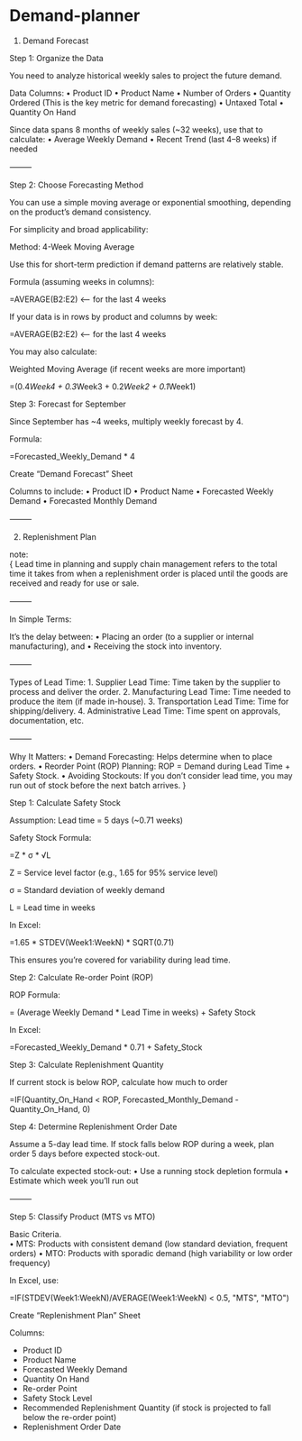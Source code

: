 # Demand-planner



1. Demand Forecast

Step 1: Organize the Data

You need to analyze historical weekly sales to project the future demand.

Data Columns:
	•	Product ID
	•	Product Name
	•	Number of Orders
	•	Quantity Ordered (This is the key metric for demand forecasting)
	•	Untaxed Total
	•	Quantity On Hand

Since data spans 8 months of weekly sales (~32 weeks), use that to calculate:
	•	Average Weekly Demand
	•	Recent Trend (last 4–8 weeks) if needed

⸻

Step 2: Choose Forecasting Method

You can use a simple moving average or exponential smoothing, depending on the product’s demand consistency.

For simplicity and broad applicability:

Method: 4-Week Moving Average

Use this for short-term prediction if demand patterns are relatively stable.

Formula (assuming weeks in columns):

=AVERAGE(B2:E2)   <-- for the last 4 weeks

If your data is in rows by product and columns by week:


=AVERAGE(B2:E2)   <-- for the last 4 weeks

You may also calculate:

Weighted Moving Average (if recent weeks are more important)

=(0.4*Week4 + 0.3*Week3 + 0.2*Week2 + 0.1*Week1)

Step 3: Forecast for September

Since September has ~4 weeks, multiply weekly forecast by 4.

Formula:

=Forecasted_Weekly_Demand * 4

Create “Demand Forecast” Sheet

Columns to include:
	•	Product ID
	•	Product Name
	•	Forecasted Weekly Demand
	•	Forecasted Monthly Demand

⸻

2. Replenishment Plan

note:  
{
Lead time in planning and supply chain management refers to the total time it takes from when a replenishment order is placed until the goods are received and ready for use or sale.

⸻

In Simple Terms:

It’s the delay between:
	•	Placing an order (to a supplier or internal manufacturing), and
	•	Receiving the stock into inventory.

⸻

Types of Lead Time:
	1.	Supplier Lead Time: Time taken by the supplier to process and deliver the order.
	2.	Manufacturing Lead Time: Time needed to produce the item (if made in-house).
	3.	Transportation Lead Time: Time for shipping/delivery.
	4.	Administrative Lead Time: Time spent on approvals, documentation, etc.

⸻

Why It Matters:
	•	Demand Forecasting: Helps determine when to place orders.
	•	Reorder Point (ROP) Planning: ROP = Demand during Lead Time + Safety Stock.
	•	Avoiding Stockouts: If you don’t consider lead time, you may run out of stock before the next batch arrives.
}
 
Step 1: Calculate Safety Stock

Assumption: Lead time = 5 days (~0.71 weeks)

Safety Stock Formula:

=Z * σ * √L

Z = Service level factor (e.g., 1.65 for 95% service level)

σ = Standard deviation of weekly demand

L = Lead time in weeks

In Excel:

=1.65 * STDEV(Week1:WeekN) * SQRT(0.71)

This ensures you’re covered for variability during lead time.

Step 2: Calculate Re-order Point (ROP)

ROP Formula:

= (Average Weekly Demand * Lead Time in weeks) + Safety Stock

In Excel:

=Forecasted_Weekly_Demand * 0.71 + Safety_Stock

Step 3: Calculate Replenishment Quantity

If current stock is below ROP, calculate how much to order

=IF(Quantity_On_Hand < ROP, Forecasted_Monthly_Demand - Quantity_On_Hand, 0)

Step 4: Determine Replenishment Order Date

Assume a 5-day lead time. If stock falls below ROP during a week, plan order 5 days before expected stock-out.

To calculate expected stock-out:
	•	Use a running stock depletion formula
	•	Estimate which week you’ll run out

⸻

Step 5: Classify Product (MTS vs MTO)

Basic Criteria.    
•	MTS: Products with consistent demand (low standard deviation, frequent orders)
•	MTO: Products with sporadic demand (high variability or low order frequency)

In Excel, use:

=IF(STDEV(Week1:WeekN)/AVERAGE(Week1:WeekN) < 0.5, "MTS", "MTO")

Create “Replenishment Plan” Sheet

Columns:

- Product ID
- Product Name
- Forecasted Weekly Demand
- Quantity On Hand
- Re-order Point
- Safety Stock Level
- Recommended Replenishment Quantity (if stock is projected to fall below the re-order point)
- Replenishment Order Date
